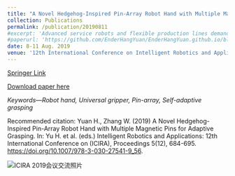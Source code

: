 ```yaml
---
title: "A Novel Hedgehog-Inspired Pin-Array Robot Hand with Multiple Magnetic Pins for Adaptive Grasping"
collection: Publications
permalink: /publication/20190811
#excerpt: 'Advanced service robots and flexible production lines demand more universal grippers than conventional ones. In response to the deficiencies of Omnigripper proposed by previous scholars, this paper proposes a novel hedgehog-inspired robot hand (HIPA Hand) with multiple magnetic pins for general self-adaptive grasping. The HIPA hand utilizes electromagnets as the main driving part and the motor as another driving part. HIPA hand can grasp the object of different sizes and shapes. The theoretical analysis and simulation experimental results show that this device has a special advantage of quick grasping and big grasping force compared with the traditional pin-array grippers.'
#paperurl: 'https://github.com/EnderHangYuan/EnderHangYuan.github.io/blob/master/_publications/2019-8-11-A%20Novel%20Hedgehog-Inspired%20Pin-Array%20Robot%20Hand%20with%20Multiple%20Magnetic%20Pins%20for%20Adaptive%20Grasping-number-1.pdf'
date: 8-11 Aug. 2019
venue: '12th International Conference on Intelligent Robotics and Applications (ICIRA)'
---
```


[Springer Link](https://link.springer.com/chapter/10.1007/978-3-030-27541-9_56)

[Download paper here](https://github.com/EnderHangYuan/EnderHangYuan.github.io/blob/master/_publications/2019-8-11-A%20Novel%20Hedgehog-Inspired%20Pin-Array%20Robot%20Hand%20with%20Multiple%20Magnetic%20Pins%20for%20Adaptive%20Grasping-number-1.pdf)

<i>Keywords—Robot hand, Universal gripper, Pin-array, Self-adaptive grasping </i>

Recommended citation: Yuan H., Zhang W. (2019) A Novel Hedgehog-Inspired Pin-Array Robot Hand with Multiple Magnetic Pins for Adaptive Grasping. In: Yu H. et al. (eds.) Intelligent Robotics and Applications: 12th International Conference on (ICIRA), Proceedings 5(12), 684-695. https://doi.org/10.1007/978-3-030-27541-9_56.

![ICIRA 2019会议交流照片](https://github.com/EnderHangYuan/EnderHangYuan.github.io/assets/98693538/0e6cc4e7-653d-4e49-a0ce-e562bd91f311)
